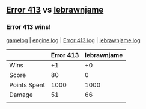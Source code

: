 ## [Error 413](<../../Error 413/README.md>) vs [lebrawnjame](<../../lebrawnjame/README.md>)
### Error 413 wins!

[gamelog](<gamelog.json>) | [engine log](<engine>) | [Error 413 log](<Error 413>) | [lebrawnjame log](<lebrawnjame>)

|              | Error 413 | lebrawnjame |
| ------------ | --------- | ----------- |
| Wins         |        +1 |          +0 |
| Score        |        80 |           0 |
| Points Spent |      1000 |        1000 |
| Damage       |        51 |          66 |
|              |           |             |
